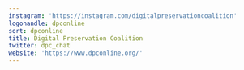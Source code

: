 ```yaml
---
instagram: 'https://instagram.com/digitalpreservationcoalition'
logohandle: dpconline
sort: dpconline
title: Digital Preservation Coalition
twitter: dpc_chat
website: 'https://www.dpconline.org/'
---
```

